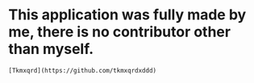 # This application was fully made by me, there is no contributor other than myself.
`[Tkmxqrd](https://github.com/tkmxqrdxddd)`
